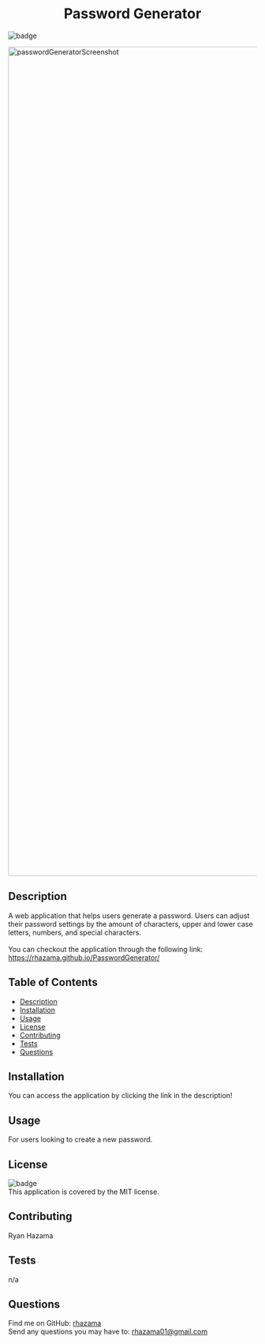 <h1 align="center">Password Generator</h1>

![badge](https://img.shields.io/badge/license-MIT-brightgreen)<br />

<img width="1679" alt="passwordGeneratorScreenshot" src="https://user-images.githubusercontent.com/88352747/145117212-c003faf8-b2d5-4e65-a6e8-17514211e407.png">

## Description
A web application that helps users generate a password. Users can adjust their password settings by the amount of characters, upper and lower case letters, numbers, and special characters.
<br />
<br />
You can checkout the application through the following link: https://rhazama.github.io/PasswordGenerator/

## Table of Contents
- [Description](#description)
- [Installation](#installation)
- [Usage](#usage)
- [License](#license)
- [Contributing](#contributing)
- [Tests](#tests)
- [Questions](#questions)
## Installation
You can access the application by clicking the link in the description!

## Usage
For users looking to create a new password.

## License
![badge](https://img.shields.io/badge/license-MIT-brightgreen)
<br />
This application is covered by the MIT license.
## Contributing
Ryan Hazama
## Tests
n/a
## Questions
Find me on GitHub: [rhazama](https://github.com/rhazama)<br />
Send any questions you may have to: rhazama01@gmail.com<br />

